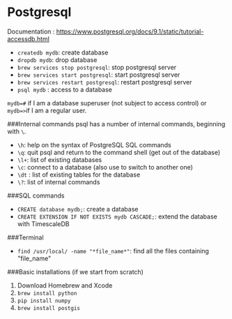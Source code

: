 # Postgresql

Documentation : <https://www.postgresql.org/docs/9.1/static/tutorial-accessdb.html>

* `createdb mydb`: create database
* `dropdb mydb`: drop database
* `brew services stop postgresql`: stop postgresql server
* `brew services start postgresql`: start postgresql server
* `brew services restart postgresql`: restart postgresql server
* `psql mydb` : access to a database


`mydb=#` if I am a database superuser (not subject to access control) or `mydb=>`if I am a regular user.

###Internal commands
psql has a number of internal commands, beginning with `\`.

* `\h`: help on the syntax of PostgreSQL SQL commands 
* `\q`: quit psql and return to the command shell (get out of the database)
* `\l+`: list of existing databases
* `\c`: connect to a database (also use to switch to another one)
* `\dt` : list of existing tables for the database
* `\?`: list of internal commands


###SQL commands

* `CREATE database mydb;`: create a database
* `CREATE EXTENSION IF NOT EXISTS mydb CASCADE;`: extend the database with TimescaleDB

###Terminal

* `find /usr/local/ -name "*file_name*"`: find all the files containing "file_name"

###Basic installations (if we start from scratch)

1. Download Homebrew and Xcode
2. `brew install python`
3. `pip install numpy`
4. `brew install postgis`



